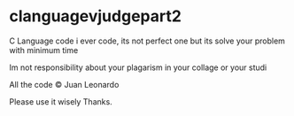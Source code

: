 # clanguagevjudgepart2
C Language code i ever code, its not perfect one but its solve your problem with minimum time

Im not responsibility about your plagarism in your collage or your studi 

All the code © Juan Leonardo

Please use it wisely Thanks.
